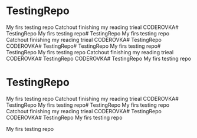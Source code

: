 # TestingRepo
My firs testing repo
Catchout
finishing my reading trieal
CODEROVKA# TestingRepo
My firs testing repo# TestingRepo
My firs testing repo
Catchout
finishing my reading trieal
CODEROVKA# TestingRepo
CODEROVKA# TestingRepo# TestingRepo
My firs testing repo# TestingRepo
My firs testing repo
Catchout
finishing my reading trieal
CODEROVKA# TestingRepo
CODEROVKA# TestingRepo
My firs testing repo
# TestingRepo
My firs testing repo
Catchout
finishing my reading trieal
CODEROVKA# TestingRepo
My firs testing repo# TestingRepo
My firs testing repo
Catchout
finishing my reading trieal
CODEROVKA# TestingRepo
CODEROVKA# TestingRepo
My firs testing repo

My firs testing repo

